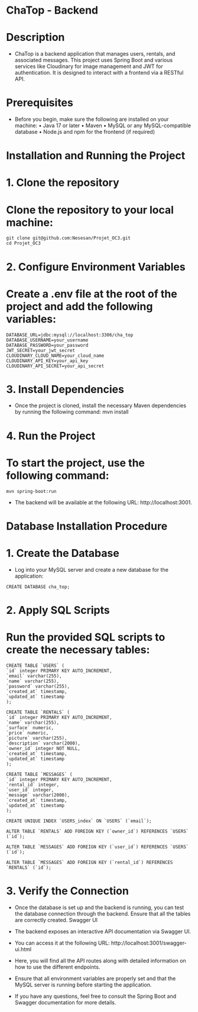 

# ChaTop - Backend
# Description
- ChaTop is a backend application that manages users, rentals, and associated messages. This project uses Spring Boot and various services like Cloudinary for image management and JWT for authentication. It is designed to interact with a frontend via a RESTful API.

# Prerequisites
- Before you begin, make sure the following are installed on your machine:
•	Java 17 or later
•	Maven
•	MySQL or any MySQL-compatible database
•	Node.js and npm for the frontend (if required)

# Installation and Running the Project
# 1. Clone the repository
# Clone the repository to your local machine:
    git clone git@github.com:Nesesan/Projet_OC3.git
    cd Projet_OC3

# 2. Configure Environment Variables
# Create a .env file at the root of the project and add the following variables:
    DATABASE_URL=jdbc:mysql://localhost:3306/cha_top
    DATABASE_USERNAME=your_username
    DATABASE_PASSWORD=your_password
    JWT_SECRET=your_jwt_secret
    CLOUDINARY_CLOUD_NAME=your_cloud_name
    CLOUDINARY_API_KEY=your_api_key
    CLOUDINARY_API_SECRET=your_api_secret


# 3. Install Dependencies
   - Once the project is cloned, install the necessary Maven dependencies by running the following command:
   mvn install

# 4. Run the Project
#   To start the project, use the following command:
    mvn spring-boot:run
- The backend will be available at the following URL: http://localhost:3001.

#   Database Installation Procedure
# 1. Create the Database
   - Log into your MySQL server and create a new database for the application:

    CREATE DATABASE cha_top;

#   2. Apply SQL Scripts
# Run the provided SQL scripts to create the necessary tables:
    CREATE TABLE `USERS` (
    `id` integer PRIMARY KEY AUTO_INCREMENT,
    `email` varchar(255),
    `name` varchar(255),
    `password` varchar(255),
    `created_at` timestamp,
    `updated_at` timestamp
    );

    CREATE TABLE `RENTALS` (
    `id` integer PRIMARY KEY AUTO_INCREMENT,
    `name` varchar(255),
    `surface` numeric,
    `price` numeric,
    `picture` varchar(255),
    `description` varchar(2000),
    `owner_id` integer NOT NULL,
    `created_at` timestamp,
    `updated_at` timestamp
    );
    
    CREATE TABLE `MESSAGES` (
    `id` integer PRIMARY KEY AUTO_INCREMENT,
    `rental_id` integer,
    `user_id` integer,
    `message` varchar(2000),
    `created_at` timestamp,
    `updated_at` timestamp
    );
    
    CREATE UNIQUE INDEX `USERS_index` ON `USERS` (`email`);
    
    ALTER TABLE `RENTALS` ADD FOREIGN KEY (`owner_id`) REFERENCES `USERS` (`id`);
    
    ALTER TABLE `MESSAGES` ADD FOREIGN KEY (`user_id`) REFERENCES `USERS` (`id`);
    
    ALTER TABLE `MESSAGES` ADD FOREIGN KEY (`rental_id`) REFERENCES `RENTALS` (`id`);


# 3. Verify the Connection
   - Once the database is set up and the backend is running, you can test the database connection through the backend. Ensure that all the tables are correctly created.
   Swagger UI
   - The backend exposes an interactive API documentation via Swagger UI. 
   - You can access it at the following URL:
    http://localhost:3001/swagger-ui.html
   - Here, you will find all the API routes along with detailed information on how to use the different endpoints.

-   Ensure that all environment variables are properly set and that the MySQL server is running before starting the application.
- If you have any questions, feel free to consult the Spring Boot and Swagger documentation for more details.

